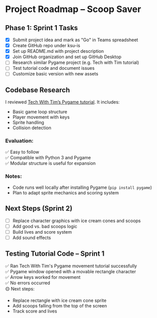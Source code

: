 # Project Roadmap – Scoop Saver

## Phase 1: Sprint 1 Tasks
- [x] Submit project idea and mark as "Go" in Teams spreadsheet
- [x] Create GitHub repo under ksu-is
- [x] Set up README.md with project description
- [x] Join GitHub organization and set up GitHub Desktop
- [ ] Research similar Pygame project (e.g. Tech with Tim tutorial)
- [ ] Test tutorial code and document issues
- [ ] Customize basic version with new assets

## Codebase Research
I reviewed [Tech With Tim’s Pygame tutorial](https://github.com/techwithtim/pygame-tutorial). It includes:
- Basic game loop structure
- Player movement with keys
- Sprite handling
- Collision detection

### Evaluation:
✅ Easy to follow  
✅ Compatible with Python 3 and Pygame  
✅ Modular structure is useful for expansion

### Notes:
- Code runs well locally after installing Pygame (`pip install pygame`)
- Plan to adapt sprite mechanics and scoring system

## Next Steps (Sprint 2)
- [ ] Replace character graphics with ice cream cones and scoops
- [ ] Add good vs. bad scoops logic
- [ ] Build lives and score system
- [ ] Add sound effects
## Testing Tutorial Code – Sprint 1

✅ Ran Tech With Tim's Pygame movement tutorial successfully  
✅ Pygame window opened with a movable rectangle character  
✅ Arrow keys worked for movement  
✅ No errors occurred  
🟡 Next steps:
- Replace rectangle with ice cream cone sprite
- Add scoops falling from the top of the screen
- Track score and lives




